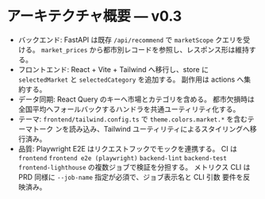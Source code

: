 # アーキテクチャ概要 — v0.3

- バックエンド: FastAPI は既存 `/api/recommend` で `marketScope` クエリを受ける。
  `market_prices` から都市別レコードを参照し、レスポンス形は維持する。
- フロントエンド: React + Vite + Tailwind へ移行し、store に `selectedMarket` と
  `selectedCategory` を追加する。
  副作用は actions へ集約する。
- データ同期: React Query のキーへ市場とカテゴリを含める。
  都市欠損時は全国平均へフォールバックするハンドラを共通ユーティリティ化する。
- テーマ: `frontend/tailwind.config.ts` で `theme.colors.market.*` を含むテーマトーク
  ンを読み込み、Tailwind ユーティリティによるスタイリングへ移行済み。
- 品質: Playwright E2E はリクエストフックでモックを連携する。
  CI は `frontend` `frontend e2e (playwright)` `backend-lint` `backend-test`
  `frontend-lighthouse` の複数ジョブで検証を分担する。
  メトリクス CLI は PRD 同様に `--job-name` 指定が必須で、ジョブ表示名と CLI 引数
  要件を反映済み。
